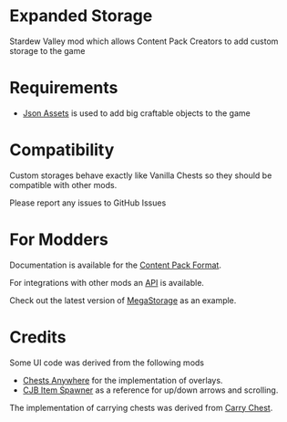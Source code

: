 # Expanded Storage
Stardew Valley mod which allows Content Pack Creators to add custom storage to the game

# Requirements

* [Json Assets](https://www.nexusmods.com/stardewvalley/mods/1720) is used to add big craftable objects to the game

# Compatibility

Custom storages behave exactly like Vanilla Chests so they should be compatible with other mods.

Please report any issues to GitHub Issues

# For Modders

Documentation is available for the [Content Pack Format](docs/content-format.md).

For integrations with other mods an [API](API) is available.

Check out the latest version of [MegaStorage](https://www.nexusmods.com/stardewvalley/mods/4089) as an example.

# Credits

Some UI code was derived from the following mods

* [Chests Anywhere](https://github.com/Pathoschild/StardewMods/tree/develop/ChestsAnywhere) for the implementation of overlays.
* [CJB Item Spawner](https://github.com/CJBok/SDV-Mods/tree/master/CJBItemSpawner) as a reference for up/down arrows and scrolling.

The implementation of carrying chests was derived from [Carry Chest](https://github.com/spacechase0/CarryChest).

